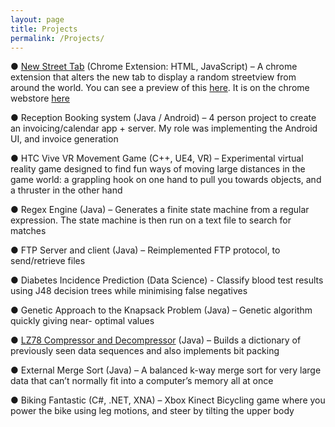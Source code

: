 ```yaml
---
layout: page
title: Projects
permalink: /Projects/
---
```


● [New Street Tab](https://github.com/bmhansen/NewStreetTab) (Chrome Extension: HTML, JavaScript) – A chrome extension that alters the new tab to display a random streetview from around the world. You can see a preview of this [here](/NewStreetTab/). It is on the chrome webstore [here](https://chrome.google.com/webstore/detail/new-street-tab/kacggbfglepmgodfdgeedidegbbgjeck)


● Reception Booking system (Java / Android) – 4 person project to create an invoicing/calendar app + server. My role was implementing the Android UI, and invoice generation


● HTC Vive VR Movement Game (C++, UE4, VR) – Experimental virtual reality game designed to find fun ways of moving large distances in the game world: a grappling hook on one hand to pull you towards objects, and a thruster in the other hand


● Regex Engine (Java) – Generates a finite state machine from a regular expression. The state machine is then run on a text file to search for matches


● FTP Server and client (Java) – Reimplemented FTP protocol, to send/retrieve files


● Diabetes Incidence Prediction (Data Science) - Classify blood test results using J48 decision trees
while minimising false negatives


● Genetic Approach to the Knapsack Problem (Java) – Genetic algorithm quickly giving near- optimal values


● [LZ78 Compressor and Decompressor](https://github.com/bmhansen/LZ78-Compressor) (Java) – Builds a dictionary of previously seen data sequences and also implements bit packing


● External Merge Sort (Java) – A balanced k-way merge sort for very large data that can’t normally fit into a computer’s memory all at once


● Biking Fantastic (C#, .NET, XNA) – Xbox Kinect Bicycling game where you power the bike using leg motions, and steer by tilting the upper body